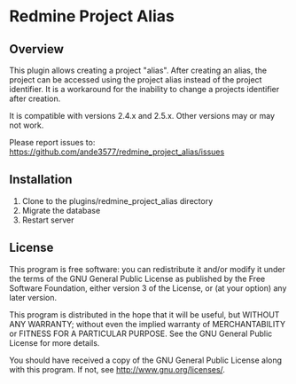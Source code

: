 # Redmine Project Alias

## Overview

This plugin allows creating a project "alias".  After creating an alias, the 
project can be accessed using the project alias instead of the project 
identifier.  It is a workaround for the inability to change a projects 
identifier after creation.

It is compatible with versions 2.4.x and 2.5.x.  Other versions may or may not work.

Please report issues to: 
  https://github.com/ande3577/redmine_project_alias/issues

## Installation

1.  Clone to the plugins/redmine_project_alias directory
1.  Migrate the database
1.  Restart server

## License

This program is free software: you can redistribute it and/or modify 
it under the terms of the GNU General Public License as published by
the Free Software Foundation, either version 3 of the License, or
(at your option) any later version.

This program is distributed in the hope that it will be useful,
but WITHOUT ANY WARRANTY; without even the implied warranty of
MERCHANTABILITY or FITNESS FOR A PARTICULAR PURPOSE.  See the
GNU General Public License for more details.

You should have received a copy of the GNU General Public License
along with this program.  If not, see <http://www.gnu.org/licenses/>.
